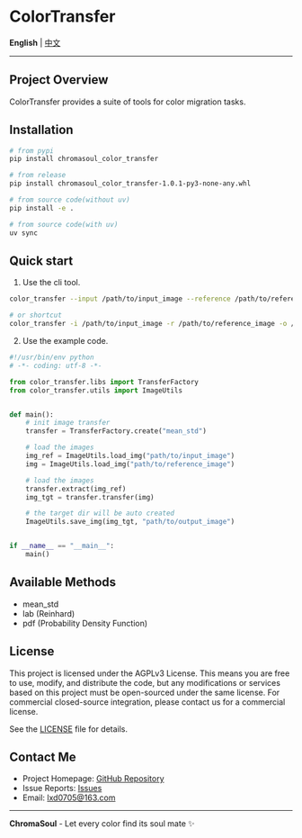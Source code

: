 # ColorTransfer

**English** | [中文](README_zh.md)

---

## Project Overview

ColorTransfer provides a suite of tools for color migration tasks.

## Installation

```bash
# from pypi
pip install chromasoul_color_transfer

# from release
pip install chromasoul_color_transfer-1.0.1-py3-none-any.whl

# from source code(without uv)
pip install -e .

# from source code(with uv)
uv sync
```

## Quick start

1. Use the cli tool.

```bash
color_transfer --input /path/to/input_image --reference /path/to/reference_image --output /path/to/output_image

# or shortcut
color_transfer -i /path/to/input_image -r /path/to/reference_image -o /path/to/output_image
```

2. Use the example code.

```python
#!/usr/bin/env python
# -*- coding: utf-8 -*-

from color_transfer.libs import TransferFactory
from color_transfer.utils import ImageUtils


def main():
    # init image transfer
    transfer = TransferFactory.create("mean_std")

    # load the images
    img_ref = ImageUtils.load_img("path/to/input_image")
    img = ImageUtils.load_img("path/to/reference_image")

    # load the images
    transfer.extract(img_ref)
    img_tgt = transfer.transfer(img)

    # the target dir will be auto created
    ImageUtils.save_img(img_tgt, "path/to/output_image")


if __name__ == "__main__":
    main()

```

## Available Methods

- mean_std
- lab (Reinhard)
- pdf (Probability Density Function)

## License

This project is licensed under the AGPLv3 License. This means you are free to use, modify, and distribute the code, but any modifications or services based on this project must be open-sourced under the same license. For commercial closed-source integration, please contact us for a commercial license.

See the [LICENSE](LICENSE) file for details.

## Contact Me

- Project Homepage: [GitHub Repository](https://github.com/XIAODUOLU/ChromaSoul)
- Issue Reports: [Issues](https://github.com/XIAODUOLU/ChromaSoul/issues)
- Email: lxd0705@163.com

---

**ChromaSoul** - Let every color find its soul mate ✨
